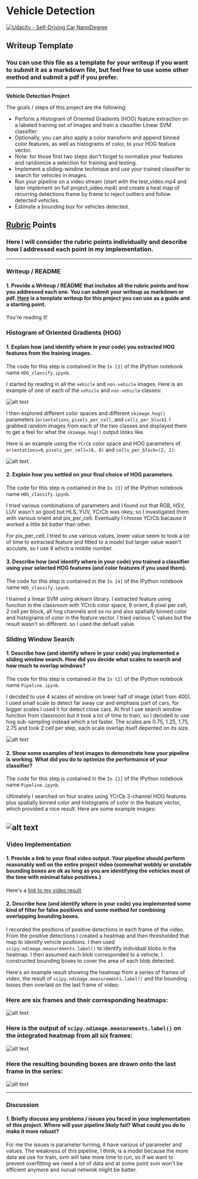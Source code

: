 # Vehicle Detection
[![Udacity - Self-Driving Car NanoDegree](https://s3.amazonaws.com/udacity-sdc/github/shield-carnd.svg)](http://www.udacity.com/drive)

## Writeup Template
### You can use this file as a template for your writeup if you want to submit it as a markdown file, but feel free to use some other method and submit a pdf if you prefer.

---

**Vehicle Detection Project**

The goals / steps of this project are the following:

* Perform a Histogram of Oriented Gradients (HOG) feature extraction on a labeled training set of images and train a classifier Linear SVM classifier
* Optionally, you can also apply a color transform and append binned color features, as well as histograms of color, to your HOG feature vector. 
* Note: for those first two steps don't forget to normalize your features and randomize a selection for training and testing.
* Implement a sliding-window technique and use your trained classifier to search for vehicles in images.
* Run your pipeline on a video stream (start with the test_video.mp4 and later implement on full project_video.mp4) and create a heat map of recurring detections frame by frame to reject outliers and follow detected vehicles.
* Estimate a bounding box for vehicles detected.

[//]: # (Image References)
[image1]: ./examples/car_not_car.png
[image2]: ./examples/HOG_example.jpg
[image3]: ./examples/sliding_windows.png
[image4]: ./examples/sliding_window.png
[image5]: ./examples/bboxes_and_heat.png
[image6]: ./examples/labels_map.png
[image7]: ./examples/output_bboxes.png
[video1]: ./project_video.mp4

## [Rubric](https://review.udacity.com/#!/rubrics/513/view) Points
### Here I will consider the rubric points individually and describe how I addressed each point in my implementation.  

---
### Writeup / README

#### 1. Provide a Writeup / README that includes all the rubric points and how you addressed each one.  You can submit your writeup as markdown or pdf.  [Here](https://github.com/udacity/CarND-Vehicle-Detection/blob/master/writeup_template.md) is a template writeup for this project you can use as a guide and a starting point.  

You're reading it!

### Histogram of Oriented Gradients (HOG)

#### 1. Explain how (and identify where in your code) you extracted HOG features from the training images.

The code for this step is contained in the `In [2]` of the IPython notebook name `HOG_classify.ipynb`. 

I started by reading in all the `vehicle` and `non-vehicle` images.  Here is an example of one of each of the `vehicle` and `non-vehicle` classes:

![alt text][image1]

I then explored different color spaces and different `skimage.hog()` parameters (`orientations`, `pixels_per_cell`, and `cells_per_block`).  I grabbed random images from each of the two classes and displayed them to get a feel for what the `skimage.hog()` output looks like.

Here is an example using the `YCrCb` color space and HOG parameters of `orientations=9`, `pixels_per_cell=(8, 8)` and `cells_per_block=(2, 2)`:


![alt text][image2]

#### 2. Explain how you settled on your final choice of HOG parameters.

The code for this step is contained in the `In [3]` of the IPython notebook name `HOG_classify.ipynb`. 

I tried various combinations of parameters and I found out that RGB, HSV, LUV wasn't so good but HLS, YUV, YCrCb was okey, so I invastigated them with various orient and pix_per_cell. Eventually I choose YCrCb bacause it worked a little bit batter than other.

For pix_per_cell, I tried to use various values, lower value seem to took a lot of time to extracted feature and fitted to a model but larger value wasn't acculate, so I use 8 which a middle number.

#### 3. Describe how (and identify where in your code) you trained a classifier using your selected HOG features (and color features if you used them).

The code for this step is contained in the `In [4]` of the IPython notebook name `HOG_classify.ipynb`. 

I trained a linear SVM using sklearn library. I extracted feature using function in the classroom with YCrcb color space, 9 orient, 8 pixel per cell, 2 cell per block, all hog channels and so no and also spatially binned color and histograms of color in the feature vector. I tried various C values but the result wasn't so different. so I used the defualt value.

### Sliding Window Search

#### 1. Describe how (and identify where in your code) you implemented a sliding window search.  How did you decide what scales to search and how much to overlap windows?

The code for this step is contained in the `In [2]` of the IPython notebook name `Pipeline.ipynb`. 

I decided to use 4 scales of window on lower half of image (start from 400). I used small scale to detect far away car and emphasis part of cars, for bigger scales I used it for detect close cars. At first I use search window function from classroom but it took a lot of time to train, so I decided to use hog sub-sampling instead which a lot faster.
The scales are 0.75, 1.25, 1.75, 2.75 and took 2 cell per step, each scale overlap itself depented on its size.

![alt text][image3]

#### 2. Show some examples of test images to demonstrate how your pipeline is working.  What did you do to optimize the performance of your classifier?

The code for this step is contained in the `In [2]` of the IPython notebook name `Pipeline.ipynb`. 

Ultimately I searched on four scales using YCrCb 3-channel HOG features plus spatially binned color and histograms of color in the feature vector, which provided a nice result.  Here are some example images:

![alt text][image4]
---

### Video Implementation

#### 1. Provide a link to your final video output.  Your pipeline should perform reasonably well on the entire project video (somewhat wobbly or unstable bounding boxes are ok as long as you are identifying the vehicles most of the time with minimal false positives.)
Here's a [link to my video result](./project_video_output.mp4)


#### 2. Describe how (and identify where in your code) you implemented some kind of filter for false positives and some method for combining overlapping bounding boxes.

I recorded the positions of positive detections in each frame of the video.  From the positive detections I created a heatmap and then thresholded that map to identify vehicle positions.  I then used `scipy.ndimage.measurements.label()` to identify individual blobs in the heatmap.  I then assumed each blob corresponded to a vehicle.  I constructed bounding boxes to cover the area of each blob detected.  

Here's an example result showing the heatmap from a series of frames of video, the result of `scipy.ndimage.measurements.label()` and the bounding boxes then overlaid on the last frame of video:

### Here are six frames and their corresponding heatmaps:

![alt text][image5]

### Here is the output of `scipy.ndimage.measurements.label()` on the integrated heatmap from all six frames:
![alt text][image6]

### Here the resulting bounding boxes are drawn onto the last frame in the series:
![alt text][image7]



---

### Discussion

#### 1. Briefly discuss any problems / issues you faced in your implementation of this project.  Where will your pipeline likely fail?  What could you do to make it more robust?

For me the issues is parameter turning, it have various of parameter and values. The weakness of this pipeline, I think, is a model because the more data we use for train, svm will take more time to run, so if we want to prevent overfitting we need a lot of data and at some point svm won't be efficient anymore and nurual netwrok might be batter.







